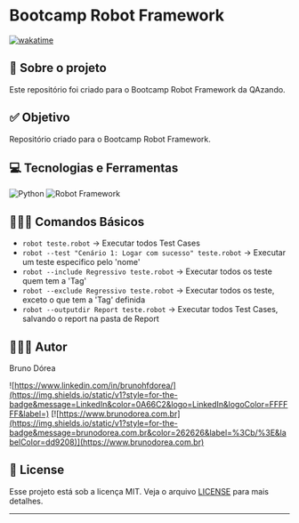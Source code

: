 # Bootcamp Robot Framework

[![wakatime](https://wakatime.com/badge/user/68660678-6b86-4b78-98df-f5f41a37e1bc/project/018c1331-f612-4779-af7d-f31d553dc2e8.svg)](https://wakatime.com/badge/user/68660678-6b86-4b78-98df-f5f41a37e1bc/project/018c1331-f612-4779-af7d-f31d553dc2e8)

## 💼 Sobre o projeto

Este repositório foi criado para o Bootcamp Robot Framework da QAzando.

## ✅ Objetivo

Repositório criado para o Bootcamp Robot Framework.

## 💻 Tecnologias e Ferramentas

![Python](https://img.shields.io/static/v1?style=for-the-badge&message=Python&color=3776AB&logo=Python&logoColor=FFFFFF&label=)
![Robot Framework](https://img.shields.io/static/v1?style=for-the-badge&message=Robot+Framework&color=000000&logo=Robot+Framework&logoColor=FFFFFF&label=)

## 👨🏽‍💻 Comandos Básicos

- `robot teste.robot` ->  Executar todos Test Cases
- `robot --test "Cenário 1: Logar com sucesso" teste.robot` -> Executar um teste especifico pelo 'nome'
- `robot --include Regressivo teste.robot` -> Executar todos os teste quem tem a 'Tag'
- `robot --exclude Regressivo teste.robot` -> Executar todos os teste, exceto o que tem a 'Tag' definida
- `robot --outputdir Report teste.robot` -> Executar todos Test Cases, salvando o report na pasta de Report

## 👨🏽‍💻 Autor

Bruno Dórea

![https://www.linkedin.com/in/brunohfdorea/](https://img.shields.io/static/v1?style=for-the-badge&message=LinkedIn&color=0A66C2&logo=LinkedIn&logoColor=FFFFFF&label=)
[![https://www.brunodorea.com.br](https://img.shields.io/static/v1?style=for-the-badge&message=brunodorea.com.br&color=262626&label=%3Cb/%3E&labelColor=dd9208)](https://www.brunodorea.com.br)

## 📝 License

Esse projeto está sob a licença MIT. Veja o arquivo [LICENSE](LICENSE) para mais detalhes.

---
